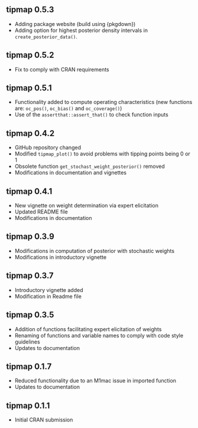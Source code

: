 ## tipmap 0.5.3

* Adding package website (build using {pkgdown})
* Adding option for highest posterior density intervals in `create_posterior_data()`.

## tipmap 0.5.2

* Fix to comply with CRAN requirements

## tipmap 0.5.1

* Functionality added to compute operating characteristics (new functions are: `oc_pos()`, `oc_bias()` and `oc_coverage()`)
* Use of the `assertthat::assert_that()` to check function inputs

## tipmap 0.4.2

* GitHub repository changed 
* Modified `tipmap_plot()` to avoid problems with tipping points being 0 or 1
* Obsolete function `get_stochast_weight_posterior()` removed
* Modifications in documentation and vignettes

## tipmap 0.4.1

* New vignette on weight determination via expert elicitation 
* Updated README file
* Modifications in documentation

## tipmap 0.3.9

* Modifications in computation of posterior with stochastic weights
* Modifications in introductory vignette

## tipmap 0.3.7

* Introductory vignette added
* Modification in Readme file

## tipmap 0.3.5

* Addition of functions facilitating expert elicitation of weights
* Renaming of functions and variable names to comply with code style guidelines
* Updates to documentation

## tipmap 0.1.7

* Reduced functionality due to an M1mac issue in imported function
* Updates to documentation

## tipmap 0.1.1

* Initial CRAN submission
